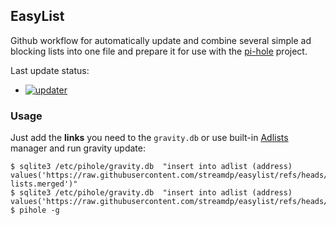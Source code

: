 ## EasyList
Github workflow for automatically update and combine several simple ad blocking lists into one file and prepare it for
use with the [pi-hole](https://github.com/pi-hole) project. 

Last update status: 
* [![updater](https://github.com/streamdp/easylist/actions/workflows/updater.yml/badge.svg)](https://github.com/streamdp/easylist/actions/workflows/updater.yml)

### Usage
Just add the **links** you need to the `gravity.db` or use built-in [Adlists](http://pi.hole/admin/groups-adlists.php) manager and run gravity update:
```shell
$ sqlite3 /etc/pihole/gravity.db  "insert into adlist (address) values('https://raw.githubusercontent.com/streamdp/easylist/refs/heads/main/easy-lists.merged')"
$ sqlite3 /etc/pihole/gravity.db  "insert into adlist (address) values('https://raw.githubusercontent.com/streamdp/easylist/refs/heads/main/blocklistproject.merged')"
$ pihole -g
```
